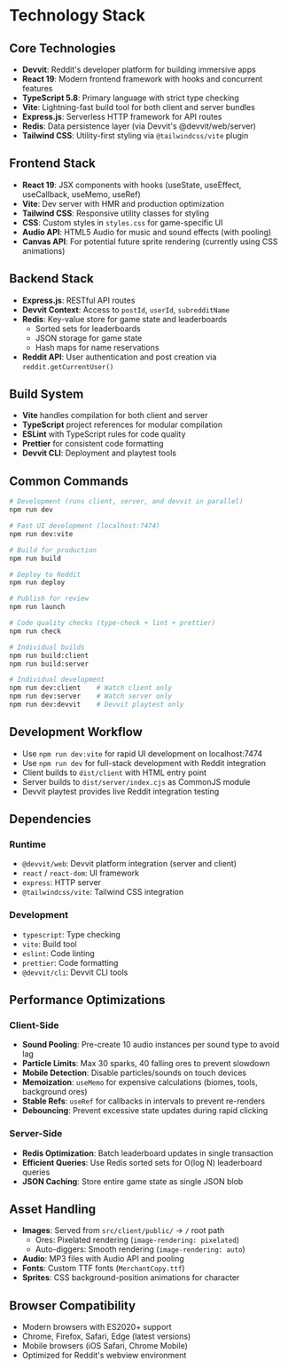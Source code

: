 # Technology Stack

## Core Technologies

- **Devvit**: Reddit's developer platform for building immersive apps
- **React 19**: Modern frontend framework with hooks and concurrent features
- **TypeScript 5.8**: Primary language with strict type checking
- **Vite**: Lightning-fast build tool for both client and server bundles
- **Express.js**: Serverless HTTP framework for API routes
- **Redis**: Data persistence layer (via Devvit's @devvit/web/server)
- **Tailwind CSS**: Utility-first styling via `@tailwindcss/vite` plugin

## Frontend Stack

- **React 19**: JSX components with hooks (useState, useEffect, useCallback, useMemo, useRef)
- **Vite**: Dev server with HMR and production optimization
- **Tailwind CSS**: Responsive utility classes for styling
- **CSS**: Custom styles in `styles.css` for game-specific UI
- **Audio API**: HTML5 Audio for music and sound effects (with pooling)
- **Canvas API**: For potential future sprite rendering (currently using CSS animations)

## Backend Stack

- **Express.js**: RESTful API routes
- **Devvit Context**: Access to `postId`, `userId`, `subredditName`
- **Redis**: Key-value store for game state and leaderboards
  - Sorted sets for leaderboards
  - JSON storage for game state
  - Hash maps for name reservations
- **Reddit API**: User authentication and post creation via `reddit.getCurrentUser()`

## Build System

- **Vite** handles compilation for both client and server
- **TypeScript** project references for modular compilation
- **ESLint** with TypeScript rules for code quality
- **Prettier** for consistent code formatting
- **Devvit CLI**: Deployment and playtest tools

## Common Commands

```bash
# Development (runs client, server, and devvit in parallel)
npm run dev

# Fast UI development (localhost:7474)
npm run dev:vite

# Build for production
npm run build

# Deploy to Reddit
npm run deploy

# Publish for review
npm run launch

# Code quality checks (type-check + lint + prettier)
npm run check

# Individual builds
npm run build:client
npm run build:server

# Individual development
npm run dev:client    # Watch client only
npm run dev:server    # Watch server only
npm run dev:devvit    # Devvit playtest only
```

## Development Workflow

- Use `npm run dev:vite` for rapid UI development on localhost:7474
- Use `npm run dev` for full-stack development with Reddit integration
- Client builds to `dist/client` with HTML entry point
- Server builds to `dist/server/index.cjs` as CommonJS module
- Devvit playtest provides live Reddit integration testing

## Dependencies

### Runtime
- `@devvit/web`: Devvit platform integration (server and client)
- `react` / `react-dom`: UI framework
- `express`: HTTP server
- `@tailwindcss/vite`: Tailwind CSS integration

### Development
- `typescript`: Type checking
- `vite`: Build tool
- `eslint`: Code linting
- `prettier`: Code formatting
- `@devvit/cli`: Devvit CLI tools

## Performance Optimizations

### Client-Side
- **Sound Pooling**: Pre-create 10 audio instances per sound type to avoid lag
- **Particle Limits**: Max 30 sparks, 40 falling ores to prevent slowdown
- **Mobile Detection**: Disable particles/sounds on touch devices
- **Memoization**: `useMemo` for expensive calculations (biomes, tools, background ores)
- **Stable Refs**: `useRef` for callbacks in intervals to prevent re-renders
- **Debouncing**: Prevent excessive state updates during rapid clicking

### Server-Side
- **Redis Optimization**: Batch leaderboard updates in single transaction
- **Efficient Queries**: Use Redis sorted sets for O(log N) leaderboard queries
- **JSON Caching**: Store entire game state as single JSON blob

## Asset Handling

- **Images**: Served from `src/client/public/` → `/` root path
  - Ores: Pixelated rendering (`image-rendering: pixelated`)
  - Auto-diggers: Smooth rendering (`image-rendering: auto`)
- **Audio**: MP3 files with Audio API and pooling
- **Fonts**: Custom TTF fonts (`MerchantCopy.ttf`)
- **Sprites**: CSS background-position animations for character

## Browser Compatibility

- Modern browsers with ES2020+ support
- Chrome, Firefox, Safari, Edge (latest versions)
- Mobile browsers (iOS Safari, Chrome Mobile)
- Optimized for Reddit's webview environment

